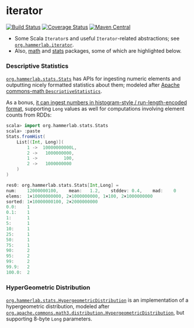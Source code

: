 # iterator

[![Build Status](https://travis-ci.org/hammerlab/iterator.svg?branch=master)](https://travis-ci.org/hammerlab/iterator)
[![Coverage Status](https://coveralls.io/repos/github/hammerlab/iterator/badge.svg?branch=badge)](https://coveralls.io/github/hammerlab/iterator?branch=badge)
[![Maven Central](https://img.shields.io/maven-central/v/org.hammerlab/iterator_2.11.svg?maxAge=1800)](http://search.maven.org/#search%7Cga%7C1%7Citerator)

- Some Scala `Iterator`s and useful `Iterator`-related abstractions; see [`org.hammerlab.iterator`]().
- Also, [math](https://github.com/hammerlab/iterator/blob/master/src/main/scala/org/hammerlab/math) and [stats](https://github.com/hammerlab/iterator/blob/master/src/main/scala/org/hammerlab/stats) packages, some of which are highlighted below.

### Descriptive Statistics
[`org.hammerlab.stats.Stats`](https://github.com/hammerlab/iterator/blob/master/src/main/scala/org/hammerlab/stats/Stats.scala) has APIs for ingesting numeric elements and outputting nicely formatted statistics about them; modeled after [Apache commons-math `DescriptiveStatistics`](https://github.com/apache/commons-math/blob/MATH_3_6_1/src/main/java/org/apache/commons/math3/stat/descriptive/DescriptiveStatistics.java).

As a bonus, [it can ingest numbers in histogram-style / run-length-encoded format](https://github.com/hammerlab/magic-rdds/blob/master/src/main/scala/org/hammerlab/magic/stats/Stats.scala#L81), supporting `Long` values as well for computations involving element counts from RDDs: 

```scala
scala> import org.hammerlab.stats.Stats
scala> :paste
Stats.fromHist(
    List[(Int, Long)](
        1 ->  10000000000L,
        2 ->   1000000000,
        1 ->          100,
        2 ->   1000000000
    )
)

res0: org.hammerlab.stats.Stats[Int,Long] =
num:   	12000000100,   	mean:  	1.2,   	stddev:	0.4,   	mad:   	0
elems: 	1×10000000000, 2×1000000000, 1×100, 2×1000000000
sorted:	1×10000000100, 2×2000000000
0.0:   	1
0.1:   	1
1:     	1
5:     	1
10:    	1
25:    	1
50:    	1
75:    	1
90:    	2
95:    	2
99:    	2
99.9:  	2
100.0: 	2
```

### HyperGeometric Distribution
[`org.hammerlab.stats.HypergeometricDistribution`](https://github.com/hammerlab/iterator/blob/master/src/main/scala/org/hammerlab/stats/HypergeometricDistribution.scala) is an implementation of a hypergeometric distribution, modeled after [`org.apache.commons.math3.distribution.HypergeometricDistribution`](https://commons.apache.org/proper/commons-math/javadocs/api-3.6/org/apache/commons/math3/distribution/HypergeometricDistribution.html), but supporting 8-byte `Long` parameters.
